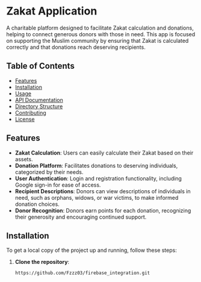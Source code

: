 # Zakat Application  

A charitable platform designed to facilitate Zakat calculation and donations, helping to connect generous donors with those in need. This app is focused on supporting the Muslim community by ensuring that Zakat is calculated correctly and that donations reach deserving recipients.

## Table of Contents

- [Features](#features)
- [Installation](#installation)
- [Usage](#usage)
- [API Documentation](#api-documentation)
- [Directory Structure](#directory-structure)
- [Contributing](#contributing)
- [License](#license)

## Features

- **Zakat Calculation**: Users can easily calculate their Zakat based on their assets.
- **Donation Platform**: Facilitates donations to deserving individuals, categorized by their needs.
- **User Authentication**: Login and registration functionality, including Google sign-in for ease of access.
- **Recipient Descriptions**: Donors can view descriptions of individuals in need, such as orphans, widows, or war victims, to make informed donation choices.
- **Donor Recognition**: Donors earn points for each donation, recognizing their generosity and encouraging continued support.

## Installation

To get a local copy of the project up and running, follow these steps:

1. **Clone the repository**:
   ```bash
   https://github.com/Fzzz03/firebase_integration.git
